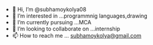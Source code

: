 - 👋 Hi, I’m @subhamoykolya08
- 👀 I’m interested in ...programmnig languages,drawing
- 🌱 I’m currently pursuing ...MCA
- 💞️ I’m looking to collaborate on ...internship
- 📫 How to reach me ... subhamoykolya@gmail.com

<!---
subhamoykolya08/subhamoykolya08 is a ✨ special ✨ repository because its `README.md` (this file) appears on your GitHub profile.
You can click the Preview link to take a look at your changes.
--->
